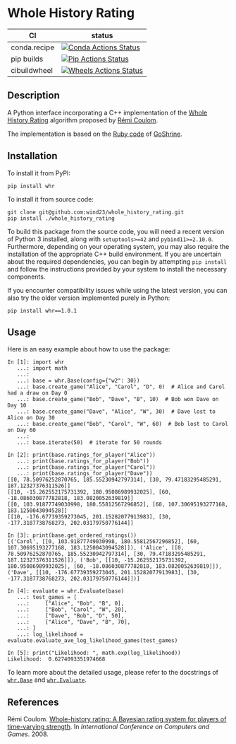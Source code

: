 Whole History Rating
====================

|      CI              | status |
|----------------------|--------|
| conda.recipe         | [![Conda Actions Status][actions-conda-badge]][actions-conda-link] |
| pip builds           | [![Pip Actions Status][actions-pip-badge]][actions-pip-link] |
| cibuildwheel   | [![Wheels Actions Status][actions-wheels-badge]][actions-wheels-link] |

[actions-conda-link]:      https://github.com/wind23/whole_history_rating/actions?query=workflow%3AConda
[actions-conda-badge]:     https://github.com/wind23/whole_history_rating/workflows/Conda/badge.svg
[actions-pip-link]:        https://github.com/wind23/whole_history_rating/actions?query=workflow%3APip
[actions-pip-badge]:       https://github.com/wind23/whole_history_rating/workflows/Pip/badge.svg
[actions-wheels-link]:     https://github.com/wind23/whole_history_rating/actions?query=workflow%3AWheels
[actions-wheels-badge]:    https://github.com/wind23/whole_history_rating/workflows/Wheels/badge.svg

## Description

A Python interface incorporating a C++ implementation of the [Whole History Rating](http://remi.coulom.free.fr/WHR/WHR.pdf) algorithm proposed by [Rémi Coulom](http://remi.coulom.free.fr/).

The implementation is based on the [Ruby code](https://github.com/goshrine/whole_history_rating) of [GoShrine](http://goshrine.com).

## Installation

To install it from PyPI:

    pip install whr

To install it from source code:

    git clone git@github.com:wind23/whole_history_rating.git
    pip install ./whole_history_rating

To build this package from the source code, you will need a recent version of Python 3 installed, along with `setuptools>=42` and `pybind11>=2.10.0`. Furthermore, depending on your operating system, you may also require the installation of the appropriate C++ build environment. If you are uncertain about the required dependencies, you can begin by attempting `pip install` and follow the instructions provided by your system to install the necessary components.

If you encounter compatibility issues while using the latest version, you can also try the older version implemented purely in Python:

    pip install whr==1.0.1

## Usage

Here is an easy example about how to use the package:

	In [1]: import whr
	   ...: import math
	   ...:
	   ...: base = whr.Base(config={"w2": 30})
	   ...: base.create_game("Alice", "Carol", "D", 0)  # Alice and Carol had a draw on Day 0
	   ...: base.create_game("Bob", "Dave", "B", 10)  # Bob won Dave on Day 10
	   ...: base.create_game("Dave", "Alice", "W", 30)  # Dave lost to Alice on Day 30
	   ...: base.create_game("Bob", "Carol", "W", 60)  # Bob lost to Carol on Day 60
	   ...:
	   ...: base.iterate(50)  # iterate for 50 rounds

	In [2]: print(base.ratings_for_player("Alice"))
	   ...: print(base.ratings_for_player("Bob"))
	   ...: print(base.ratings_for_player("Carol"))
	   ...: print(base.ratings_for_player("Dave"))
	[[0, 78.50976252870765, 185.55230942797314], [30, 79.47183295485291, 187.12327376311526]]
	[[10, -15.262552175731392, 180.95086989932025], [60, -18.086030877782818, 183.0820052639819]]
	[[0, 103.91877749030998, 180.55812567296852], [60, 107.30695193277168, 183.1250043094528]]
	[[10, -176.67739359273045, 201.15282077913983], [30, -177.3187738768273, 202.03179750776144]]

	In [3]: print(base.get_ordered_ratings())
	[('Carol', [[0, 103.91877749030998, 180.55812567296852], [60, 107.30695193277168, 183.1250043094528]]), ('Alice', [[0, 78.50976252870765, 185.55230942797314], [30, 79.47183295485291, 187.12327376311526]]), ('Bob', [[10, -15.262552175731392, 180.95086989932025], [60, -18.086030877782818, 183.0820052639819]]), ('Dave', [[10, -176.67739359273045, 201.15282077913983], [30, -177.3187738768273, 202.03179750776144]])]

	In [4]: evaluate = whr.Evaluate(base)
	   ...: test_games = [
	   ...:     ["Alice", "Bob", "B", 0],
	   ...:     ["Bob", "Carol", "W", 20],
	   ...:     ["Dave", "Bob", "D", 50],
	   ...:     ["Alice", "Dave", "B", 70],
	   ...: ]
	   ...: log_likelihood = evaluate.evaluate_ave_log_likelihood_games(test_games)

	In [5]: print("Likelihood: ", math.exp(log_likelihood))
	Likelihood:  0.6274093351974668

To learn more about the detailed usage, please refer to the docstrings of [`whr.Base`](https://github.com/wind23/whole_history_rating/blob/master/whr/base.py) and [`whr.Evaluate`](https://github.com/wind23/whole_history_rating/blob/master/whr/evaluate.py).

## References

Rémi Coulom. [Whole-history rating: A Bayesian rating system for players of time-varying strength](https://www.remi-coulom.fr/WHR/WHR.pdf). In _International Conference on Computers and Games_. 2008.
